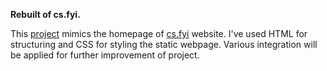 **Rebuilt of cs.fyi.**

This [project](https://anandkri.github.io/static-webpage.github.io/) mimics the homepage of [cs.fyi](https://www.cs.fyi)
 website. I've used HTML for structuring and CSS for styling the static webpage.
Various integration will be applied for further improvement of project.
